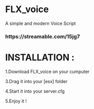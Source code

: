# FLX_voice
A simple and modern Voice Script 

<h3>https://streamable.com/15jg7</h3>

<h1>INSTALLATION :</h1>

1.Download FLX_voice on your cumputer

3.Drag it into your [esx] folder

4.Start it into your server.cfg 

5.Enjoy it !
